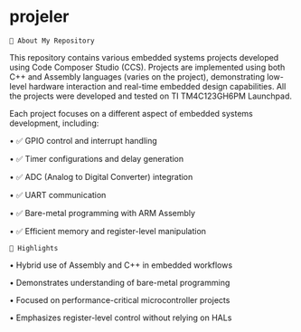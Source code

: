 # projeler
    🎯 About My Repository 
This repository contains various embedded systems projects developed using Code Composer Studio (CCS). Projects are implemented using both C++ and Assembly languages (varies on the project), demonstrating low-level hardware interaction and real-time embedded design capabilities. All the projects were developed and tested on TI TM4C123GH6PM Launchpad.

Each project focuses on a different aspect of embedded systems development, including:

•	✅ GPIO control and interrupt handling

•	✅ Timer configurations and delay generation

•	✅ ADC (Analog to Digital Converter) integration

•	✅ UART communication

•	✅ Bare-metal programming with ARM Assembly

•	✅ Efficient memory and register-level manipulation


    🚀 Highlights
•	Hybrid use of Assembly and C++ in embedded workflows

•	Demonstrates understanding of bare-metal programming

•	Focused on performance-critical microcontroller projects

•	Emphasizes register-level control without relying on HALs